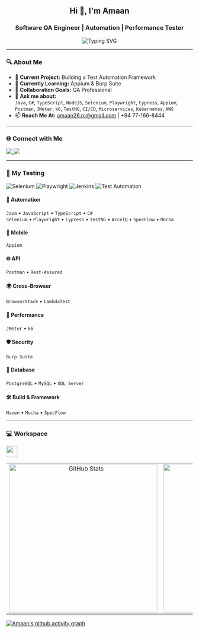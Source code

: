 <h2 align="center">Hi 👋, I'm Amaan</h2>
<h3 align="center">Software QA Engineer | Automation | Performance Tester</h3>

<p align="center">
  <img src="https://readme-typing-svg.demolab.com?font=Barlow&size=18+Code&size=22&pause=1000&center=true&vCenter=true&width=500&lines=QA+Engineer+from+Sri+Lanka;Automation+%7C+Manual+%7C+Performance+Testing;Selenium+%7C+Cypress+%7C+Appium+%7C+k6+%7C+Postman;Always+learning+%7C+Always+building" alt="Typing SVG" />
</p>

---

### 🔍 About Me

- 🔭 **Current Project:** Building a Test Automation Framework  
- 🌱 **Currently Learning:** Appium & Burp Suite  
- 🤝 **Collaboration Goals:** QA Professional  
- 💬 **Ask me about:**  
  `Java`, `C#`, `TypeScript`, `NodeJS`, `Selenium`, `Playwright`, `Cypress`, `Appium`, `Postman`, `JMeter`, `k6`, `TestNG`, `CI/CD`, `Microservices`, `Kubernetes`, `AWS`  
- 📫 **Reach Me At:** amaan26.rc@gmail.com | +94 77-166-8444

---

### 🌐 Connect with Me

<p>
  <a href="https://linkedin.com/in/mohamed-amaan" target="_blank">
    <img src="https://img.shields.io/badge/LinkedIn-blue?logo=linkedin&style=for-the-badge" />
  </a>
  <a href="https://instagram.com/_.amaann_/" target="_blank">
    <img src="https://img.shields.io/badge/Instagram-E4405F?logo=instagram&style=for-the-badge&logoColor=white" />
  </a>
</p>

---

### 🧰 My Testing 
![Selenium](https://img.shields.io/badge/Selenium-43A1FD?logo=selenium&logoColor=white&style=for-the-badge)
![Playwright](https://img.shields.io/badge/Playwright-191919?logo=playwright&logoColor=white&style=for-the-badge)
![Jenkins](https://img.shields.io/badge/Jenkins-D24939?logo=jenkins&logoColor=white&style=for-the-badge)
![Test Automation](https://img.shields.io/badge/Test_Automation-28a745?style=for-the-badge&logo=automation)

#### 🧪 Automation
`Java` • `JavaScript` • `TypeScript` • `C#`  
`Selenium` • `Playwright` • `Cypress` • `TestNG` • `AccelQ` • `SpecFlow` • `Mocha`

#### 📱 Mobile
`Appium`

#### 🌐 API
`Postman` • `Rest-Assured`

#### 🌍 Cross-Browser
`BrowserStack` • `LambdaTest`

#### 🚀 Performance
`JMeter` • `k6`

#### 🛡️ Security
`Burp Suite`

#### 🧮 Database
`PostgreSQL` • `MySQL` • `SQL Server`

#### 🛠 Build & Framework
`Maven` • `Mocha` • `SpecFlow`

---

### 💻 Workspace 
<img height="30" src="https://img.shields.io/badge/Macbook-Air_M2-ED1C24?style=for-the-badge&logo=apple&logoColor=white"/> 

<table align="center">
  <tr>
    <td align="center">
      <img src="https://github-readme-stats.vercel.app/api?username=m-amaann&show_icons=true&theme=tokyonight" alt="GitHub Stats" width="400"/>
    </td>
    <td align="center">
      <img src="https://github-readme-streak-stats.herokuapp.com/?user=m-amaann&theme=tokyonight" alt="GitHub Streak" width="400"/>
    </td>
    <td align="center">
      <img src="https://github-readme-stats.vercel.app/api/top-langs/?username=m-amaann&layout=compact&theme=tokyonight&hide=html,css,shell,scss" alt="Top Languages" width="400" />
    </td>
  </tr>
</table>

[![Amaan's github activity graph](https://github-readme-activity-graph.vercel.app/graph?username=m-amaann&bg_color=000000&color=ffffff&line=51f565&point=ffffff&area=true&hide_border=true)](https://github.com/m-amaann)

